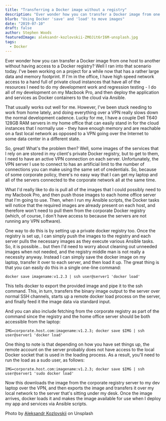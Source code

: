 ```yaml
---
title: "Transferring a Docker image without a registry"
description: "Ever wonder how you can transfer a Docker image from one host to another without having access to a Docker registry?"
blurb: "Using Docker 'save' and 'load' to move images"
date: "2019-07-10"
draft: false
author: Stephen Woods
featuredImage: aleksandr-kozlovskii-ZMOJit6rI6M-unsplash.jpg
tags:
  - Docker
---
```


Ever wonder how you can transfer a Docker image from one host to another without having access to a Docker registry? Well 
I ran into that scenario today. I've been working on a project for a while now that has a rather large data and memory
footprint. If I'm in the office, I have high speed network access to a hand full of private cloud instances that have all
of the resources I need to do my development work and regression testing - I do all of my development on my Macbook Pro, and
then deploy the application and services as Docker containers to the cloud via Ansible. 

That usually works out well for me. However, I've been stuck needing to work from home lately, and doing 
everything over a VPN really slows down the normal development cadence. Lucky for me, I have a couple Dell T640 128GB RAM 
servers in my home office that can easily stand in for the cloud instances that I normally use - they have enough memory and
are reachable on a fast local network as opposed to a VPN going over the Internet to some data center in a different state. 

So, great! What's the problem then? Well, some images of the services that I rely on are stored in my client's private 
Docker registry, but to get to them, I need to have an active VPN connection on each server. Unfortunately, the VPN server
I use to connect to has an artificial limit to the number of connections you can make using the same set of credentials. So, because of
some corporate policy, there's no easy way that I can get my laptop and all of the servers connected to the corporate network 
all at the same time.

What I'd really like to do is pull all of the images that I could possibly need to my Macbook Pro, and then push those 
images to each home office server that I'm going to use. Then, when I run my Ansible scripts, the Docker tasks will notice
that the required images are already present on each host, and therefore won't need to pull them from the corporate Docker 
registry (which, of course, I don't have access to because the servers are not running any VPN software).

One way to do this is by setting up a private docker registry too. Once the registry is set up, I can simply push the images
to the registry and each server pulls the necessary images as they execute various Ansible tasks. So, it is possible... 
but then I'd need to worry about cleaning out unneeded images when not needed, and the registry middle man is not really a 
necessity anyway. Instead I can simply save the docker image on my laptop, transfer it
over to each server, and then load it up. The great thing is that you can easily do this in a single one-line command:

```shell
docker save imagename:v1.2.3 | ssh user@server1 'docker load'
```

This tells docker to export the provided image and pipe it to the ssh command. This, in turn, transfers the binary image
output to the server over normal SSH channels, starts up a remote docker load process on the server, and finally feed it 
the image data via standard input.

And you can also include fetching from the corporate registry as part of the command since the registry and the home office
server should be both accessible from the laptop:

```shell
IMG=corporate.host.com:imagename:v1.2.3; docker save $IMG | ssh user@server1 'docker load'
```

One thing to note is that depending on how you have set things up, the remote account on the server probably does not 
have access to the local Docker socket that is used in the loading process. As a result, you'll need to run the load as
a sudo user, as follows:


```shell
IMG=corporate.host.com:imagename:v1.2.3; docker save $IMG | ssh user@server1 'sudo docker load'
``` 

Now this downloads the image from the corporate registry server to my dev laptop over the VPN, and then exports the image
and transfers it over my local network to the server that's sitting under my desk. Once the image arrives, docker loads it
and makes the image available for use when I deploy my app and services via Ansible scripts.

Photo by [Aleksandr Kozlovskii](https://unsplash.com/@myzhik1988?utm_source=unsplash&utm_medium=referral&utm_content=creditCopyText) on Unsplash